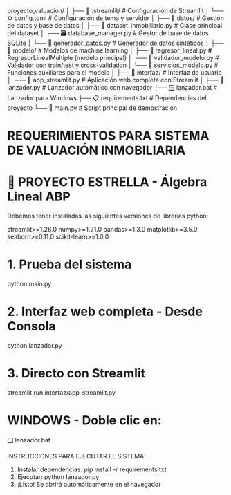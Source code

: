proyecto_valuacion/
│
├── 📁 .streamlit/                      # Configuración de Streamlit
│   └── ⚙️ config.toml                  # Configuración de tema y servidor
│
├── 📁 datos/                           # Gestión de datos y base de datos
│   ├── 🐍 dataset_inmobiliario.py      # Clase principal del dataset
│   ├── 🗃️ database_manager.py          # Gestor de base de datos SQLite
│   └── 🐍 generador_datos.py           # Generador de datos sintéticos
│
├── 📁 modelo/                          # Modelos de machine learning
│   ├── 🐍 regresor_lineal.py           # RegresorLinealMultiple (modelo principal)
│   ├── 🐍 validador_modelo.py          # Validador con train/test y cross-validation
│   └── 🐍 servicios_modelo.py          # Funciones auxiliares para el modelo
│
├── 📁 interfaz/                        # Interfaz de usuario
│   └── 🐍 app_streamlit.py             # Aplicación web completa con Streamlit
│
├── 🚀 lanzador.py                      # Lanzador automático con navegador
├── 🪟 lanzador.bat                     # Lanzador para Windows
├── 📋 requirements.txt                 # Dependencias del proyecto
└── 🐍 main.py                          # Script principal de demostración


# REQUERIMIENTOS PARA SISTEMA DE VALUACIÓN INMOBILIARIA
# 🌟 PROYECTO ESTRELLA - Álgebra Lineal ABP

Debemos tener instaladas las siguientes versiones de librerias python:

streamlit>=1.28.0
numpy>=1.21.0
pandas>=1.3.0
matplotlib>=3.5.0
seaborn>=0.11.0
scikit-learn>=1.0.0

# 1. Prueba del sistema
python main.py

# 2. Interfaz web completa - Desde Consola
python lanzador.py

# 3. Directo con Streamlit
streamlit run interfaz/app_streamlit.py

# WINDOWS - Doble clic en:
🪟 lanzador.bat

INSTRUCCIONES PARA EJECUTAR EL SISTEMA:

1. Instalar dependencias: pip install -r requirements.txt
2. Ejecutar: python lanzador.py
3. ¡Listo! Se abrirá automáticamente en el navegador
